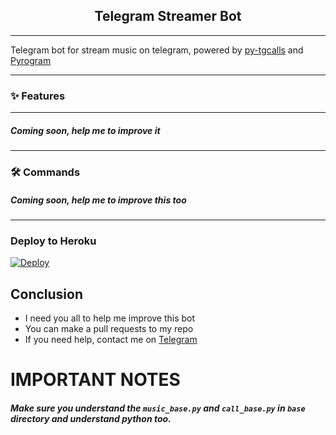 <h2 align="center">Telegram Streamer Bot </h2> <hr />
<p>
Telegram bot for stream music on telegram, 
powered by <a href="https://github.com/pytgcalls/pytgcalls">py-tgcalls</a>
and <a href="https://github.com/pyrogram/pyrogram">Pyrogram</a>
</p>

<hr />

<h3>✨ Features</h3> <hr />
<h5>Coming soon, help me to improve it</h5>

<hr />

<h3>🛠 Commands</h3>
<h5>Coming soon, help me to improve this too</h5>

<hr />

<h3>Deploy to Heroku </h3>

[![Deploy](https://www.herokucdn.com/deploy/button.svg)](https://heroku.com/deploy?template=https://github.com/DoellBarr/solidmusic)

<h2> Conclusion </h2>
<ul>
<li>
I need you all to help me improve this bot
</li>
<li>
You can make a pull requests to my repo
</li>
<li>
If you need help, contact me on <a href="https://t.me/shohih_abdul2">Telegram</a>
</li>
</ul>

<h1>IMPORTANT NOTES</h1>
<h5>Make sure you understand the <code>music_base.py</code> and <code>call_base.py</code> in <code>base</code> directory and understand python too.</h5>
